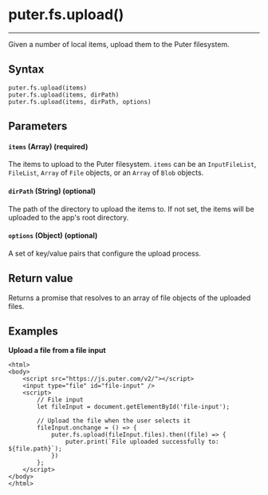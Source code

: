 # puter.fs.upload()
* * *

Given a number of local items, upload them to the Puter filesystem.

[](#syntax)Syntax
-----------------

```
puter.fs.upload(items)
puter.fs.upload(items, dirPath)
puter.fs.upload(items, dirPath, options)

```


[](#parameters)Parameters
-------------------------

#### [](#-code-items-code-array-required-)`items` (Array) (required)

The items to upload to the Puter filesystem. `items` can be an `InputFileList`, `FileList`, `Array` of `File` objects, or an `Array` of `Blob` objects.

#### [](#-code-dirpath-code-string-optional-)`dirPath` (String) (optional)

The path of the directory to upload the items to. If not set, the items will be uploaded to the app's root directory.

#### [](#-code-options-code-object-optional-)`options` (Object) (optional)

A set of key/value pairs that configure the upload process.

[](#return-value)Return value
-----------------------------

Returns a promise that resolves to an array of file objects of the uploaded files.

[](#examples)Examples
---------------------

**Upload a file from a file input**

```
<html>
<body>
    <script src="https://js.puter.com/v2/"></script>
    <input type="file" id="file-input" />
    <script>
        // File input
        let fileInput = document.getElementById('file-input');

        // Upload the file when the user selects it
        fileInput.onchange = () => {
            puter.fs.upload(fileInput.files).then((file) => {
                puter.print(`File uploaded successfully to: ${file.path}`);                
            })
        };
    </script>
</body>
</html>

```

